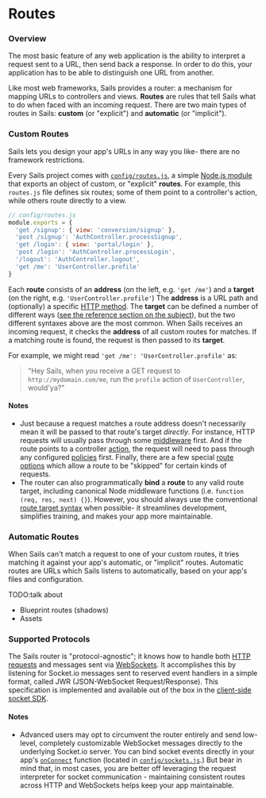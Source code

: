 # Routes
### Overview

The most basic feature of any web application is the ability to interpret a request sent to a URL, then send back a response.  In order to do this, your application has to be able to distinguish one URL from another.

Like most web frameworks, Sails provides a router: a mechanism for mapping URLs to controllers and views.  **Routes** are rules that tell Sails what to do when faced with an incoming request.  There are two main types of routes in Sails: **custom** (or "explicit") and **automatic** (or "implicit").


### Custom Routes

Sails lets you design your app's URLs in any way you like- there are no framework restrictions.

Every Sails project comes with [`config/routes.js`](), a simple [Node.js module]() that exports an object of custom, or "explicit" **routes**. For example, this `routes.js` file defines six routes; some of them point to a controller's action, while others route directly to a view.

```javascript
// config/routes.js
module.exports = {
  'get /signup': { view: 'conversion/signup' },
  'post /signup': 'AuthController.processSignup',
  'get /login': { view: 'portal/login' },
  'post /login': 'AuthController.processLogin',
  '/logout': 'AuthController.logout',
  'get /me': 'UserController.profile'
}
```


Each **route** consists of an **address** (on the left, e.g. `'get /me'`) and a **target** (on the right, e.g. `'UserController.profile'`)  The **address** is a URL path and (optionally) a specific [HTTP method](). The **target** can be defined a number of different ways ([see the reference section on the subject]()), but the two different syntaxes above are the most common.  When Sails receives an incoming request, it checks the **address** of all custom routes for matches.  If a matching route is found, the request is then passed to its **target**.

For example, we might read `'get /me': 'UserController.profile'` as:

> "Hey Sails, when you receive a GET request to `http://mydomain.com/me`, run the `profile` action of `UserController`, would'ya?"

#### Notes
+ Just because a request matches a route address doesn't necessarily mean it will be passed to that route's target _directly_.  For instance, HTTP requests will usually pass through some [middleware]() first.  And if the route points to a controller [action](), the request will need to pass through any configured [policies]() first.  Finally, there are a few special [route options]() which allow a route to be "skipped" for certain kinds of requests.
+ The router can also programmatically **bind** a **route** to any valid route target, including canonical Node middleware functions (i.e. `function (req, res, next) {}`).  However, you should always use the conventional [route target syntax]() when possible- it streamlines development, simplifies training, and makes your app more maintainable.



### Automatic Routes

When Sails can't match a request to one of your custom routes, it tries matching it against your app's automatic, or "implicit" routes.  Automatic routes are URLs which Sails listens to automatically, based on your app's files and configuration.

TODO:talk about
+ Blueprint routes (shadows)
+ Assets




### Supported Protocols

The Sails router is "protocol-agnostic"; it knows how to handle both [HTTP requests]() and messages sent via [WebSockets](). It accomplishes this by listening for Socket.io messages sent to reserved event handlers in a simple format, called JWR (JSON-WebSocket Request/Response).  This specification is implemented and available out of the box in the [client-side socket SDK](). 



#### Notes
+ Advanced users may opt to circumvent the router entirely and send low-level, completely customizable WebSocket messages directly to the underlying Socket.io server.  You can bind socket events directly in your app's [`onConnect`]() function (located in [`config/sockets.js`]().)  But bear in mind that, in most cases, you are better off leveraging the request interpreter for socket communication - maintaining consistent routes across HTTP and WebSockets helps keep your app maintainable.



<docmeta name="uniqueID" value="Routes849188">
<docmeta name="displayName" value="Routes">

